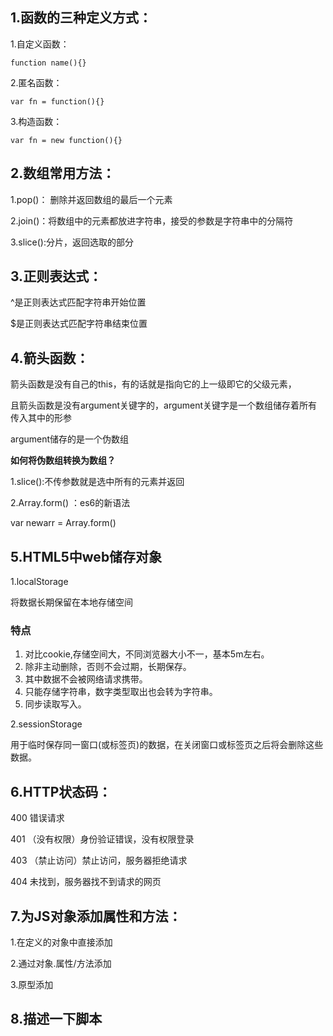 ## 1.函数的三种定义方式：

1.自定义函数：

```
function name(){}

```

2.匿名函数：

```
var fn = function(){}
```

3.构造函数：

```
var fn = new function(){}
```

## 2.数组常用方法：

1.pop()： 删除并返回数组的最后一个元素

2.join()：将数组中的元素都放进字符串，接受的参数是字符串中的分隔符

3.slice():分片，返回选取的部分

## 3.正则表达式：

^是正则表达式匹配字符串开始位置

$是正则表达式匹配字符串结束位置

## 4.箭头函数：

箭头函数是没有自己的this，有的话就是指向它的上一级即它的父级元素，

且箭头函数是没有argument关键字的，argument关键字是一个数组储存着所有传入其中的形参

argument储存的是一个伪数组

**如何将伪数组转换为数组？**

1.slice():不传参数就是选中所有的元素并返回

2.Array.form() ：es6的新语法

var newarr = Array.form()

## 5.HTML5中web储存对象

1.localStorage

将数据长期保留在本地存储空间

### 特点

1. 对比cookie,存储空间大，不同浏览器大小不一，基本5m左右。
2. 除非主动删除，否则不会过期，长期保存。
3. 其中数据不会被网络请求携带。
4. 只能存储字符串，数字类型取出也会转为字符串。
5. 同步读取写入。

2.sessionStorage

用于临时保存同一窗口(或标签页)的数据，在关闭窗口或标签页之后将会删除这些数据。



## 6.HTTP状态码：

400 错误请求

401 （没有权限）身份验证错误，没有权限登录

403 （禁止访问）禁止访问，服务器拒绝请求

404 未找到，服务器找不到请求的网页

## 7.为JS对象添加属性和方法：

1.在定义的对象中直接添加

2.通过对象.属性/方法添加

3.原型添加

## 8.描述一下脚本<script>放在<head>和放到<body>底部的区别

script标签内未设置async时：

（1）script放在<head>，会阻塞HTML代码的解析和渲染，而放在<body>底部时，不会阻塞HTML代码的解析和渲染。

（2）script放在<head>，将无法操作HTML元素，而放在<body>底部时，可以操作HTML元素。

（3）script放在<head>，无法通过脚本改变内联的CSS样式，而放在<body>底部时，可以通过脚本改变内联的CSS样式

script标签内设置async时：

script放在<head>和放在<body>底部时没区别。

script标签设置defer时（仅对IE浏览器有用），script脚本会异步加载，在加载过程中不会阻塞HTML代码的解析和渲染，当script脚本加载完毕后，script脚本会立即执行，此时会阻塞HTML代码的解析和渲染。

**async和defer的区别**：

当浏览器遇到script脚本时:

1.没有async和defer，浏览器会理解加载并且执行指定脚本，也就是说不等待	后续载入的文档元素，都到就加载执行

2.有async：加载和渲染后续文档元素的过程和js的加载和执行异步进行

3.defer加载后续文档的过程也是与加载js异步进行的，但是js的执行要在所有元素解析完成之后。

![image-20201102144332706](C:\Users\liuxz\AppData\Roaming\Typora\typora-user-images\image-20201102144332706.png)

蓝色线代表网络读取，红色线代表执行时间，这俩都是针对脚本的；绿色线代表 HTML 解析。

1. *defer* 和 *async* 在网络读取（下载）这块儿是一样的，都是异步的（相较于 HTML 解析）
2. 它俩的差别在于脚本下载完之后何时执行，显然 *defer* 是最接近我们对于应用脚本加载和执行的要求的
3. 关于 *defer*，此图未尽之处在于它是按照加载顺序执行脚本的，这一点要善加利用
4. *async* 则是一个乱序执行的主，反正对它来说脚本的加载和执行是紧紧挨着的，所以不管你声明的顺序如何，只要它加载完了就会立刻执行
5. 仔细想想，*async* 对于应用脚本的用处不大，因为它完全不考虑依赖（哪怕是最低级的顺序执行），不过它对于那些可以不依赖任何脚本或不被任何脚本依赖的脚本来说却是非常合适的，最典型的例子：Google Analytics

## 9.promise封装Ajax操作

```js
var onSuccess = function(result){}; //成功的回调
var onFail = function(error){}; //失败的回调
var req = new XMLHttpRequest();
req.open("POST", "www.baidu.com", true);
req.onload = function(){
  if(req.readyState === 4 && req.status === 200){
    onSuccess(req.response);
  } else {
    onFail(req.statusText);
  }
}
req.onerror = function(){
  onFail(Error("网络异常"));
}
```

使用Promise封装Ajax操作

```js
var Ajax = function(){
    return new Promise((resolve,reject) =>{
        let req = new XMLHttpRequest();
        req.open('post',"www.baidu.com",true);
        req.onload = () =>{
            if(req.readyState === 4 && req.status === 200){
                reslove(req.response)
            }else{
                reject(req.response)
            }
        }
        req.onerror  = () =>{
            reject(Error('网络异常'))
        }
    })
}
```

